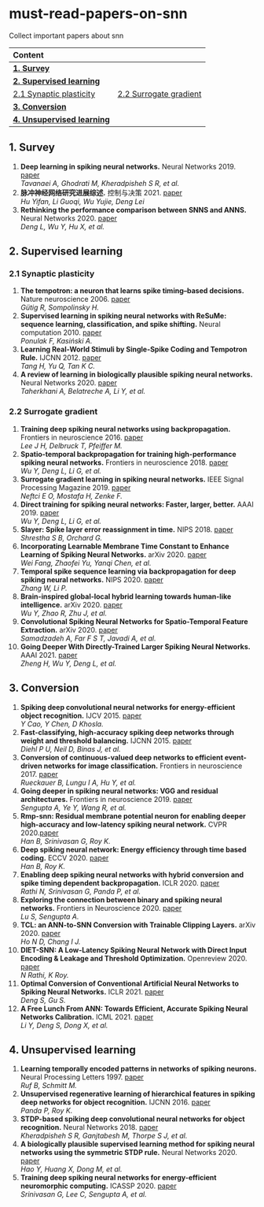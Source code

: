 # must-read-papers-on-snn
Collect important papers about snn


| Content||
|:--|:--|
|[**1. Survey**](#l_Survey)|
|[**2. Supervised learning**](#l_Super_learn)|
|[2.1 Synaptic plasticity](#l_Synaptic) |[2.2 Surrogate gradient](#l_gradient)|
|[**3. Conversion**](#l_Conversion)|
|[**4. Unsupervised learning**](#l_Unsupervised)|



## 1. <span id="l_Survey">Survey</span>

1. **Deep learning in spiking neural networks.** Neural Networks 2019. [paper](https://arxiv.org/pdf/1804.08150.pdf)  
*Tavanaei A, Ghodrati M, Kheradpisheh S R, et al.*
2. **脉冲神经网络研究进展综述.** 控制与决策 2021. [paper](https://kns.cnki.net/kcms/detail/detail.aspx?doi=10.13195/j.kzyjc.2020.1006)  
*Hu Yifan, Li Guoqi, Wu Yujie, Deng Lei*
3. **Rethinking the performance comparison between SNNS and ANNS.** Neural Networks 2020. [paper](https://par.nsf.gov/servlets/purl/10188417)  
*Deng L, Wu Y, Hu X, et al.*


## 2. <span id="l_Super_learn">Supervised learning</span>

### 2.1 <span id="l_Synaptic">Synaptic plasticity </span>
1. **The tempotron: a neuron that learns spike timing–based decisions.** Nature neuroscience 2006. [paper](http://mcn2016public.pbworks.com/w/file/fetch/137818197/Gutig_R_The%20tempotron_Nature%20Neuroscience.pdf)  
*Gütig R, Sompolinsky H.*
2. **Supervised learning in spiking neural networks with ReSuMe: sequence learning, classification, and spike shifting.** Neural computation 2010. [paper](https://direct.mit.edu/neco/article/22/2/467/7529/Supervised-Learning-in-Spiking-Neural-Networks)  
*Ponulak F, Kasiński A.*
3. **Learning Real-World Stimuli by Single-Spike
Coding and Tempotron Rule.** IJCNN 2012. [paper](https://ieeexplore.ieee.org/stamp/stamp.jsp?tp=&arnumber=6252369)  
*Tang H, Yu Q, Tan K C.*
4. **A review of learning in biologically plausible spiking neural networks.** Neural Networks 2020. [paper](http://irep.ntu.ac.uk/id/eprint/38467/1/1213346_Taherkhani.pdf)  
*Taherkhani A, Belatreche A, Li Y, et al.*


### 2.2 <span id="l_gradient">Surrogate gradient </span>

1. **Training deep spiking neural networks using backpropagation.** Frontiers in neuroscience 2016. [paper](https://www.frontiersin.org/articles/10.3389/fnins.2016.00508/full)  
*Lee J H, Delbruck T, Pfeiffer M.*  
2. **Spatio-temporal backpropagation for training high-performance spiking neural networks.** Frontiers in neuroscience 2018. [paper](https://internal-journal.frontiersin.org/articles/10.3389/fnins.2018.00331/full)  
*Wu Y, Deng L, Li G, et al.*
3. **Surrogate gradient learning in spiking neural networks.**  IEEE Signal Processing Magazine 2019. [paper](https://arxiv.org/pdf/1901.09948.pdf)  
*Neftci E O, Mostafa H, Zenke F.*
4. **Direct training for spiking neural networks: Faster, larger, better.** AAAI 2019. [paper](https://ojs.aaai.org/index.php/AAAI/article/download/3929/3807)  
*Wu Y, Deng L, Li G, et al.*
5. **Slayer: Spike layer error reassignment in time.** NIPS 2018. [paper](https://proceedings.neurips.cc/paper/2018/file/82f2b308c3b01637c607ce05f52a2fed-Paper.pdf)  
*Shrestha S B, Orchard G.*
6. **Incorporating Learnable Membrane Time Constant to Enhance Learning of Spiking Neural Networks.** arXiv 2020. [paper](https://arxiv.org/abs/2007.05785)  
*Wei Fang, Zhaofei Yu, Yanqi Chen, et al.*
7. **Temporal spike sequence learning via backpropagation for deep spiking neural networks.** NIPS 2020. [paper](https://arxiv.org/pdf/2002.10085.pdf)  
*Zhang W, Li P.*
8. **Brain-inspired global-local hybrid learning towards human-like intelligence.** arXiv 2020. [paper](https://arxiv.org/ftp/arxiv/papers/2006/2006.03226.pdf)  
*Wu Y, Zhao R, Zhu J, et al.*
10. **Convolutional Spiking Neural Networks for Spatio-Temporal Feature Extraction.** arXiv 2020. [paper](https://arxiv.org/pdf/2003.12346.pdf)  
*Samadzadeh A, Far F S T, Javadi A, et al.*
9. **Going Deeper With Directly-Trained Larger Spiking Neural Networks.** AAAI 2021. [paper](https://arxiv.org/pdf/2011.05280.pdf)  
*Zheng H, Wu Y, Deng L, et al.*

## 3. <span id="l_Conversion">Conversion</span>
1. **Spiking deep convolutional neural networks for energy-efficient object recognition.** IJCV 2015. [paper](https://link.springer.com/content/pdf/10.1007/s11263-014-0788-3.pdf)  
*Y Cao, Y Chen, D Khosla.*
2. **Fast-classifying, high-accuracy spiking deep networks through weight and threshold balancing.** IJCNN 2015. [paper](http://citeseerx.ist.psu.edu/viewdoc/download?doi=10.1.1.721.2413&rep=rep1&type=pdf)  
*Diehl P U, Neil D, Binas J, et al.*
3. **Conversion of continuous-valued deep networks to efficient event-driven networks for image classification.** Frontiers in neuroscience 2017. [paper](https://internal-journal.frontiersin.org/articles/10.3389/fnins.2017.00682/full)  
*Rueckauer B, Lungu I A, Hu Y, et al.*
4. **Going deeper in spiking neural networks: VGG and residual architectures.** Frontiers in neuroscience 2019. [paper](https://www.frontiersin.org/articles/10.3389/fnins.2019.00095/full)  
*Sengupta A, Ye Y, Wang R, et al.*
5. **Rmp-snn: Residual membrane potential neuron for enabling deeper high-accuracy and low-latency spiking neural network.** CVPR 2020.[paper](https://openaccess.thecvf.com/content_CVPR_2020/papers/Han_RMP-SNN_Residual_Membrane_Potential_Neuron_for_Enabling_Deeper_High-Accuracy_and_CVPR_2020_paper.pdf)  
*Han B, Srinivasan G, Roy K.*
6. **Deep spiking neural network: Energy efficiency through time based coding.** ECCV 2020. [paper](https://www.ecva.net/papers/eccv_2020/papers_ECCV/papers/123550392.pdf)  
*Han B, Roy K.*
7. **Enabling deep spiking neural networks with hybrid conversion and spike timing dependent backpropagation.** ICLR 2020. [paper](https://arxiv.org/pdf/2005.01807.pdf)  
*Rathi N, Srinivasan G, Panda P, et al.*
8. **Exploring the connection between binary and spiking neural networks.** Frontiers in Neuroscience 2020. [paper](https://www.frontiersin.org/articles/10.3389/fnins.2020.00535/full)  
*Lu S, Sengupta A.*
9. **TCL: an ANN-to-SNN Conversion with Trainable Clipping Layers.** arXiv 2020. [paper](https://arxiv.org/pdf/2008.04509.pdf)  
*Ho N D, Chang I J.*
10. **DIET-SNN: A Low-Latency Spiking Neural Network with Direct Input Encoding & Leakage and Threshold Optimization.** Openreview 2020. [paper](https://openreview.net/pdf?id=u_bGm5lrm72)  
*N Rathi, K Roy.*
11. **Optimal Conversion of Conventional Artificial Neural Networks to Spiking Neural Networks.** ICLR 2021. [paper](https://arxiv.org/pdf/2103.00476.pdf)  
*Deng S, Gu S.*
12. **A Free Lunch From ANN: Towards Efficient, Accurate Spiking Neural Networks Calibration.** ICML 2021. [paper](https://arxiv.org/pdf/2106.06984.pdf)  
*Li Y, Deng S, Dong X, et al.*

## 4. <span id="l_Unsupervised">Unsupervised learning</span>
1. **Learning temporally encoded patterns in networks of spiking neurons.** Neural Processing Letters 1997. [paper](https://citeseerx.ist.psu.edu/viewdoc/download?doi=10.1.1.54.2648&rep=rep1&type=pdf)  
*Ruf B, Schmitt M.*
2. **Unsupervised regenerative learning of hierarchical features in spiking deep networks for object recognition.** IJCNN 2016. [paper](https://arxiv.org/ftp/arxiv/papers/1602/1602.01510.pdf)  
*Panda P, Roy K.*
3. **STDP-based spiking deep convolutional neural networks for object recognition.** Neural Networks 2018. [paper](https://arxiv.org/pdf/1611.01421.pdf)  
*Kheradpisheh S R, Ganjtabesh M, Thorpe S J, et al.*
4. **A biologically plausible supervised learning method for spiking neural networks using the symmetric STDP rule.** Neural Networks 2020. [paper](https://arxiv.org/pdf/1812.06574.pdf)  
*Hao Y, Huang X, Dong M, et al.*
5. **Training deep spiking neural networks for energy-efficient neuromorphic computing.** ICASSP 2020. [paper](https://ieeexplore.ieee.org/abstract/document/9053914)  
*Srinivasan G, Lee C, Sengupta A, et al.*
